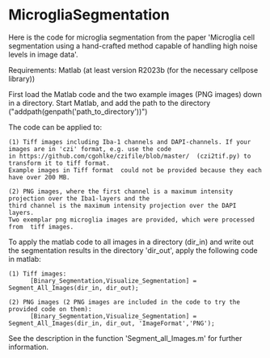 # MicrogliaSegmentation

Here is the code for microglia segmentation from the paper 'Microglia cell segmentation using a hand-crafted method capable of handling high noise levels in image data'.

Requirements: Matlab (at least version R2023b (for the necessary cellpose library)) 

First load the Matlab code and the two example images (PNG images) down in a directory.
Start Matlab, and add the path to the directory ("addpath(genpath('path_to_directory'))")

The code can be applied to:

    (1) Tiff images including Iba-1 channels and DAPI-channels. If your images are in 'czi' format, e.g. use the code 
    in https://github.com/cgohlke/czifile/blob/master/  (czi2tif.py) to transform it to tiff format. 
    Example images in Tiff format  could not be provided because they each have over 200 MB.

    (2) PNG images, where the first channel is a maximum intensity projection over the Iba1-layers and the 
    third channel is the maximum intensity projection over the DAPI layers. 
    Two exemplar png microglia images are provided, which were processed from  tiff images.


To apply the matlab code to all images in a directory (dir_in) and write out the segmentation results in the directory 'dir_out', apply the following code in matlab:

    (1) Tiff images:
          [Binary_Segmentation,Visualize_Segmentation] = Segment_All_Images(dir_in, dir_out);
    
    (2) PNG images (2 PNG images are included in the code to try the provided code on them):
          [Binary_Segmentation,Visualize_Segmentation] = Segment_All_Images(dir_in, dir_out, 'ImageFormat','PNG');
    

See the description in the function   'Segment_all_Images.m' for further information.    
